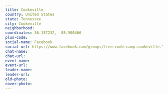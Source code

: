 ```yaml
---
title: Cookeville
country: United States
state: Tennessee
city: Cookeville
neighborhood: 
coordinates: 36.157232, -85.500466
plus-code:
social-name: Facebook
social-url: https://www.facebook.com/groups/free.code.camp.cookeville.TN/
chat-name:
chat-url:
event-name:
event-url:
leader-name:
leader-url:
old-photo: 
cover-photo:
---
```

